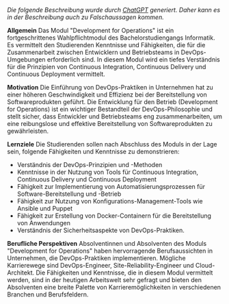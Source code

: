 *Die folgende Beschreibung wurde durch [ChatGPT](https://chat.openai.com/) generiert. Daher kann es in der Beschreibung auch zu Falschaussagen kommen.*

**Allgemein**
Das Modul "Development for Operations" ist ein fortgeschrittenes Wahlpflichtmodul des Bachelorstudiengangs Informatik. Es vermittelt den Studierenden Kenntnisse und Fähigkeiten, die für die Zusammenarbeit zwischen Entwicklern und Betriebsteams in DevOps-Umgebungen erforderlich sind. In diesem Modul wird ein tiefes Verständnis für die Prinzipien von Continuous Integration, Continuous Delivery und Continuous Deployment vermittelt.

**Motivation**
Die Einführung von DevOps-Praktiken in Unternehmen hat zu einer höheren Geschwindigkeit und Effizienz bei der Bereitstellung von Softwareprodukten geführt. Die Entwicklung für den Betrieb (Development for Operations) ist ein wichtiger Bestandteil der DevOps-Philosophie und stellt sicher, dass Entwickler und Betriebsteams eng zusammenarbeiten, um eine reibungslose und effektive Bereitstellung von Softwareprodukten zu gewährleisten.

**Lernziele**
Die Studierenden sollen nach Abschluss des Moduls in der Lage sein, folgende Fähigkeiten und Kenntnisse zu demonstrieren:

- Verständnis der DevOps-Prinzipien und -Methoden
- Kenntnisse in der Nutzung von Tools für Continuous Integration, Continuous Delivery und Continuous Deployment
- Fähigkeit zur Implementierung von Automatisierungsprozessen für Software-Bereitstellung und -Betrieb
- Fähigkeit zur Nutzung von Konfigurations-Management-Tools wie Ansible und Puppet
- Fähigkeit zur Erstellung von Docker-Containern für die Bereitstellung von Anwendungen
- Verständnis der Sicherheitsaspekte von DevOps-Praktiken.

**Berufliche Perspektiven**
Absolventinnen und Absolventen des Moduls "Development for Operations" haben hervorragende Berufsaussichten in Unternehmen, die DevOps-Praktiken implementieren. Mögliche Karrierewege sind DevOps-Engineer, Site-Reliability-Engineer und Cloud-Architekt. Die Fähigkeiten und Kenntnisse, die in diesem Modul vermittelt werden, sind in der heutigen Arbeitswelt sehr gefragt und bieten den Absolventen eine breite Palette von Karrieremöglichkeiten in verschiedenen Branchen und Berufsfeldern.
